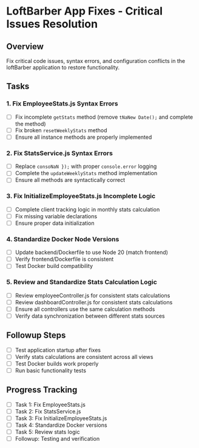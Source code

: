 # LoftBarber App Fixes - Critical Issues Resolution

## Overview
Fix critical code issues, syntax errors, and configuration conflicts in the loftBarber application to restore functionality.

## Tasks

### 1. Fix EmployeeStats.js Syntax Errors
- [ ] Fix incomplete `getStats` method (remove `tNaNew Date();` and complete the method)
- [ ] Fix broken `resetWeeklyStats` method
- [ ] Ensure all instance methods are properly implemented

### 2. Fix StatsService.js Syntax Errors
- [ ] Replace `consoNaN });` with proper `console.error` logging
- [ ] Complete the `updateWeeklyStats` method implementation
- [ ] Ensure all methods are syntactically correct

### 3. Fix InitializeEmployeeStats.js Incomplete Logic
- [ ] Complete client tracking logic in monthly stats calculation
- [ ] Fix missing variable declarations
- [ ] Ensure proper data initialization

### 4. Standardize Docker Node Versions
- [ ] Update backend/Dockerfile to use Node 20 (match frontend)
- [ ] Verify frontend/Dockerfile is consistent
- [ ] Test Docker build compatibility

### 5. Review and Standardize Stats Calculation Logic
- [ ] Review employeeController.js for consistent stats calculations
- [ ] Review dashboardController.js for consistent stats calculations
- [ ] Ensure all controllers use the same calculation methods
- [ ] Verify data synchronization between different stats sources

## Followup Steps
- [ ] Test application startup after fixes
- [ ] Verify stats calculations are consistent across all views
- [ ] Test Docker builds work properly
- [ ] Run basic functionality tests

## Progress Tracking
- [ ] Task 1: Fix EmployeeStats.js
- [ ] Task 2: Fix StatsService.js
- [ ] Task 3: Fix InitializeEmployeeStats.js
- [ ] Task 4: Standardize Docker versions
- [ ] Task 5: Review stats logic
- [ ] Followup: Testing and verification
